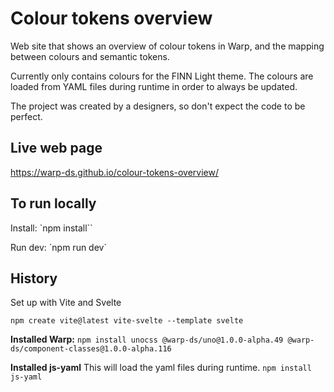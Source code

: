 # Colour tokens overview

Web site that shows an overview of colour tokens in Warp, and the mapping between colours and semantic tokens. 

Currently only contains colours for the FINN Light theme. The colours are loaded from YAML files during runtime in order to always be updated.

The project was created by a designers, so don't expect the code to be perfect. 

## Live web page
https://warp-ds.github.io/colour-tokens-overview/


## To run locally
Install:
`npm install``

Run dev:
´npm run dev`

## History
Set up with Vite and Svelte

`npm create vite@latest vite-svelte --template svelte`

**Installed Warp:**
`npm install unocss @warp-ds/uno@1.0.0-alpha.49 @warp-ds/component-classes@1.0.0-alpha.116`

**Installed js-yaml**
This will load the yaml files during runtime.
`npm install js-yaml`


